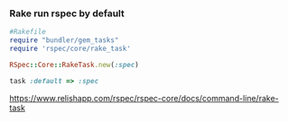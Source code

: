 ### Rake run rspec by default

```ruby
#Rakefile
require "bundler/gem_tasks"
require 'rspec/core/rake_task'

RSpec::Core::RakeTask.new(:spec)

task :default => :spec
```

https://www.relishapp.com/rspec/rspec-core/docs/command-line/rake-task

